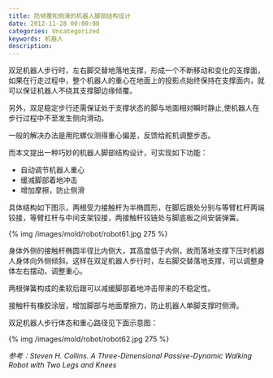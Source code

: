 ```yaml
---
title: 防倾覆和侧滑的机器人脚部结构设计
date: 2012-11-28 00:00:00
categories: Uncategorized
keywords: 机器人
description: 
---
```


双足机器人步行时，左右脚交替地落地支撑，形成一个不断移动和变化的支撑面，如果在行走过程中，整个机器人的重心在地面上的投影点始终保持在支撑面内，就可以保证机器人不绕其支撑脚边缘倾覆。

另外，双足稳定步行还需保证处于支撑状态的脚与地面相对瞬时静止,使机器人在步行过程中不至发生侧向滑动。

一般的解决办法是用陀螺仪测得重心偏差，反馈给舵机调整步态。

而本文提出一种巧妙的机器人脚部结构设计，可实现如下功能：

- 自动调节机器人重心
- 缓减脚部着地冲击
- 增加摩擦，防止侧滑

具体结构如下图示，两根受力接触杆为半椭圆形，在脚后跟处分别与等臂杠杆两端铰接，等臂杠杆与中间支架铰接，两接触杆铰链处与脚底板之间安装弹簧。

{% img /images/mold/robot/robot61.jpg 275 %}

身体外侧的接触杆椭圆半径比内侧大，其高度低于内侧，故而落地支撑下压时机器人身体向外侧倾斜。这样在双足机器人步行时，左右脚交替落地支撑，可以调整身体左右摆动，调整重心。

两根弹簧构成的柔软后跟可以减缓脚部着地冲击带来的不稳定性。

接触杆有橡胶涂层，增加脚部与地面摩擦力，防止机器人单脚支撑时侧滑。

双足机器人步行体态和重心路径见下面示意图：

{% img /images/mold/robot/robot62.jpg 275 %}

<cite>参考：Steven H. Collins. A Three-Dimensional Passive-Dynamic Walking Robot with Two Legs and Knees</cite>
